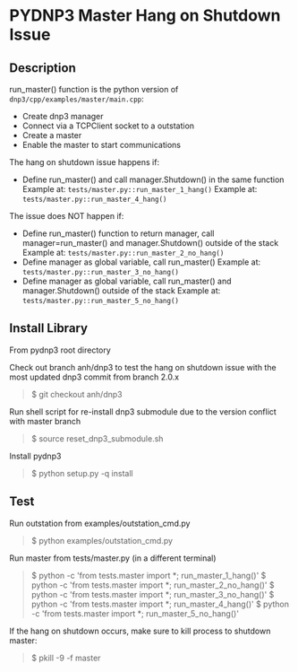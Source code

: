 # PYDNP3 Master Hang on Shutdown Issue

## Description

run_master() function is the python version of `dnp3/cpp/examples/master/main.cpp`:
* Create dnp3 manager
* Connect via a TCPClient socket to a outstation
* Create a master
* Enable the master to start communications

The hang on shutdown issue happens if:
* Define run_master() and call manager.Shutdown() in the same function
Example at: `tests/master.py::run_master_1_hang()`
Example at: `tests/master.py::run_master_4_hang()`

The issue does NOT happen if:
* Define run_master() function to return manager, call manager=run_master() and manager.Shutdown() outside of the stack
Example at: `tests/master.py::run_master_2_no_hang()`
* Define manager as global variable, call run_master()
Example at: `tests/master.py::run_master_3_no_hang()`
* Define manager as global variable, call run_master() and manager.Shutdown() outside of the stack
Example at: `tests/master.py::run_master_5_no_hang()`


## Install Library

From pydnp3 root directory

Check out branch anh/dnp3 to test the hang on shutdown issue with the most updated dnp3 commit from branch 2.0.x
>$ git checkout anh/dnp3

Run shell script for re-install dnp3 submodule due to the version conflict with master branch
>$ source reset_dnp3_submodule.sh

Install pydnp3
>$ python setup.py -q install

## Test

Run outstation from examples/outstation_cmd.py
>$ python examples/outstation_cmd.py

Run master from tests/master.py (in a different terminal)
>$ python -c 'from tests.master import *; run_master_1_hang()'
$ python -c 'from tests.master import *; run_master_2_no_hang()'
$ python -c 'from tests.master import *; run_master_3_no_hang()'
$ python -c 'from tests.master import *; run_master_4_hang()'
$ python -c 'from tests.master import *; run_master_5_no_hang()'

If the hang on shutdown occurs, make sure to kill process to shutdown master:
> $ pkill -9 -f master
